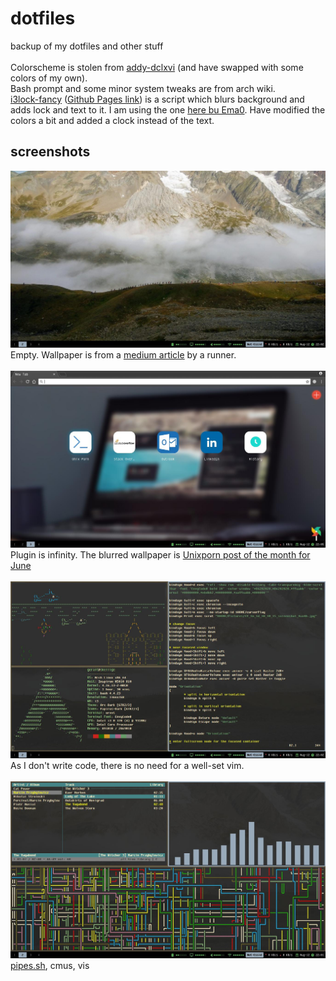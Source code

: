 # dotfiles
backup of my dotfiles and other stuff <br /> <br />
Colorscheme is stolen from [addy-dclxvi](https://github.com/addy-dclxvi) (and have swapped with some colors of my own). <br />
Bash prompt and some minor system tweaks are from arch wiki. <br />
[i3lock-fancy](https://github.com/meskarune/i3lock-fancy) ([Github Pages link](http://meskarune.github.io/i3lock-fancy/)) is a script which blurs background and adds lock and text to it. I am using the one [here bu Ema0](https://github.com/Ema0/i3lock-fancy). Have modified the colors a bit and added a clock instead of the text. <br />

## screenshots
![empty](https://raw.githubusercontent.com/GLaDOS95/dotfiles/master/empty.jpg) <br />
Empty. Wallpaper is from a [medium article](https://medium.com/@Piiraadzinjsh/pirmais-kalnu-ultramaratons-utmb-tds-119km-ff4d67def668) by a runner. <br />  
![chromium](https://raw.githubusercontent.com/GLaDOS95/dotfiles/master/chromium.jpg) <br />
Plugin is infinity. The blurred wallpaper is [Unixporn post of the month for June](https://www.reddit.com/r/unixporn/comments/8jbbdu/bspwm_a_different_angle/) <br /> <br />
![vim](https://raw.githubusercontent.com/GLaDOS95/dotfiles/master/vim.jpg) <br />
As I don't write code, there is no need for a well-set vim. <br /> <br />
![music](https://raw.githubusercontent.com/GLaDOS95/dotfiles/master/music.jpg) <br />
[pipes.sh](https://github.com/pipeseroni/pipes.sh), cmus, vis <br />
